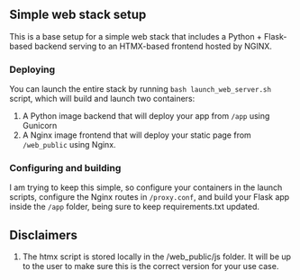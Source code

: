## Simple web stack setup
This is a base setup for a simple web stack that includes a Python + Flask-based backend serving to an HTMX-based frontend hosted by NGINX.

### Deploying
You can launch the entire stack by running  ```bash launch_web_server.sh``` script, which will build and launch two containers:
  1. A Python image backend that will deploy your app from ```/app``` using Gunicorn
  2. A Nginx image frontend that will deploy your static page from ```/web_public``` using Nginx.

### Configuring and building
I am trying to keep this simple, so configure your containers in the launch scripts, configure the Nginx routes in ```/proxy.conf```, 
and build your Flask app inside the ```/app``` folder, being sure to keep requirements.txt updated.

## Disclaimers
1. The htmx script is stored locally in the /web_public/js folder. It will be up to the user to make sure this is the correct version for your use case.